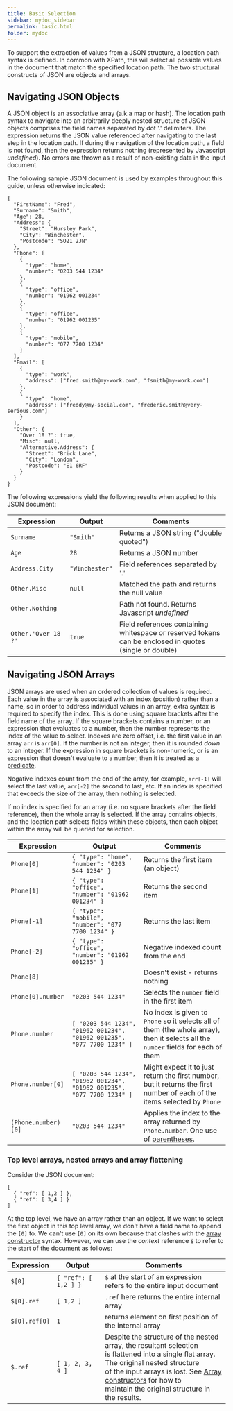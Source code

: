 ```yaml
---
title: Basic Selection
sidebar: mydoc_sidebar
permalink: basic.html
folder: mydoc
---
```


To support the extraction of values from a JSON structure, a location path syntax is defined. In common with XPath, this will select all possible values in the document that match the specified location path.  The two structural constructs of JSON are objects and arrays.

## Navigating JSON Objects
A JSON object is an associative array (a.k.a map or hash). The location path syntax to navigate into an arbitrarily deeply nested structure of JSON objects comprises the field names separated by dot '.' delimiters. The expression returns the JSON value referenced after navigating to the last step in the location path.  If during the navigation of the location path, a field is not found, then the expression returns nothing (represented by Javascript _undefined_).  No errors are thrown as a result of non-existing data in the input document.

The following sample JSON document is used by examples throughout this guide, unless otherwise indicated:

    {
      "FirstName": "Fred",
      "Surname": "Smith",
      "Age": 28,
      "Address": {
        "Street": "Hursley Park",
        "City": "Winchester",
        "Postcode": "SO21 2JN"
      },
      "Phone": [
        {
          "type": "home",
          "number": "0203 544 1234"
        },
        {
          "type": "office",
          "number": "01962 001234"
        },
        {
          "type": "office",
          "number": "01962 001235"
        },
        {
          "type": "mobile",
          "number": "077 7700 1234"
        }
      ],
      "Email": [
        {
          "type": "work",
          "address": ["fred.smith@my-work.com", "fsmith@my-work.com"]
        },
        {
          "type": "home",
          "address": ["freddy@my-social.com", "frederic.smith@very-serious.com"]
        }
      ],
      "Other": {
        "Over 18 ?": true,
        "Misc": null,
        "Alternative.Address": {
          "Street": "Brick Lane",
          "City": "London",
          "Postcode": "E1 6RF"
        }
      }
    }


The following expressions yield the following results when applied to this JSON document:

|Expression | Output | Comments|
| ---------- | ------ |----|
| `Surname` | `"Smith"` | Returns a JSON string ("double quoted")|
|`Age` |`28`| Returns a JSON number
|`Address.City`|`"Winchester"`| Field references separated by '.'
|`Other.Misc`|`null`|Matched the path and returns the null value
|`Other.Nothing`| |Path not found.  Returns Javascript _undefined_
|`Other.'Over 18 ?'`|`true`|Field references containing whitespace or reserved tokens <br>can be enclosed in quotes (single or double)



## Navigating JSON Arrays
JSON arrays are used when an ordered collection of values is required.  Each value in the array is associated with an index (position) rather than a name, so in order to address individual values in an array, extra syntax is required to specify the index.  This is done using square brackets after the field name of the array.  If the square brackets contains a number, or an expression that evaluates to a number, then the number represents the index of the value to select.  Indexes are zero offset, i.e. the first value in an array `arr` is `arr[0]`.  If the number is not an integer, then it is rounded _down_ to an integer.  If the expression in square brackets is non-numeric, or is an expression that doesn't evaluate to a number, then it is treated as a [predicate](#predicates).

Negative indexes count from the end of the array, for example, `arr[-1]` will select the last value, `arr[-2]` the second to last, etc. If an index is specified that exceeds the size of the array, then nothing is selected.

If no index is specified for an array (i.e. no square brackets after the field reference), then the whole array is selected. If the array contains objects, and the location path selects fields within these objects, then each object within the array will be queried for selection.

| Expression | Output | Comments|
| ---------- | ------ |----|
| `Phone[0]` | `{ "type": "home", "number": "0203 544 1234" }` | Returns the first item (an object)
| `Phone[1]` | `{ "type": "office", "number": "01962 001234" }` | Returns the second item
| `Phone[-1]` | `{ "type": "mobile", "number": "077 7700 1234" }` | Returns the last item
| `Phone[-2]` | `{ "type": "office", "number": "01962 001235" }` | Negative indexed count from the end
| `Phone[8]` |  | Doesn't exist - returns nothing
| `Phone[0].number`| `"0203 544 1234"`| Selects the `number` field in the first item
| `Phone.number`| `[ "0203 544 1234", "01962 001234", "01962 001235", "077 7700 1234" ]`| No index is given to `Phone` so it selects all of <br>them (the whole array), then it selects all the `number` fields for each of them
| `Phone.number[0]`| `[ "0203 544 1234", "01962 001234", "01962 001235", "077 7700 1234" ]`| Might expect it to just return the first number, <br>but it returns the first number of each of the items selected by `Phone`
| `(Phone.number)[0]`| `"0203 544 1234"`| Applies the index to the array returned by `Phone.number`. One use of [parentheses](#parenthesized-expressions-and-blocks).

### Top level arrays, nested arrays and array flattening
Consider the JSON document:

    [
      { "ref": [ 1,2 ] },
      { "ref": [ 3,4 ] }
    ]

At the top level, we have an array rather than an object.  If we want to select the first object in this top level array, we don't have a field name to append the `[0]` to.  We can't use `[0]` on its own because that clashes with the [array constructor](#array-constructors) syntax.  However, we can use the _context_ reference `$` to refer to the start of the document as follows:

| Expression | Output | Comments|
| ---------- | ------ |----|
| `$[0]` | `{ "ref": [ 1,2 ] }` | `$` at the start of an expression refers to the entire input document
| `$[0].ref` | `[ 1,2 ]` | `.ref` here returns the entire internal array
| `$[0].ref[0]` | `1` | returns element on first position of the internal array
| `$.ref` | `[ 1, 2, 3, 4 ]` | Despite the structure of the nested array, the resultant selection<br>is flattened into a single flat array.  The original nested structure<br>of the input arrays is lost. See [Array constructors](#array-constructors) for how to<br>maintain the original structure in the results.

